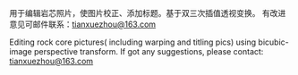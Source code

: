 用于编辑岩芯照片，使图片校正、添加标题。基于双三次插值透视变换。
有改进意见可邮件联系：tianxuezhou@163.com

Editing rock core pictures( including warping and titling pics) using bicubic-image perspective transform.
If got any suggestions, please contact: tianxuezhou@163.com
